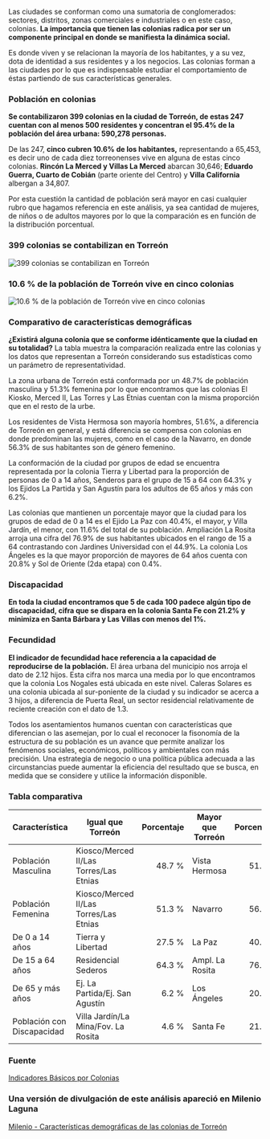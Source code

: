 
Las ciudades se conforman como una sumatoria de conglomerados: sectores, distritos, zonas comerciales e industriales o en este caso, colonias. **La importancia que tienen las colonias radica por ser un componente principal en donde se manifiesta la dinámica social.**

Es donde viven y se relacionan la mayoría de los habitantes, y a su vez, dota de identidad a sus residentes y a los negocios. Las colonias forman a las ciudades por lo que es indispensable estudiar el comportamiento de éstas partiendo de sus características generales.

### Población en colonias

**Se contabilizaron 399 colonias en la ciudad de Torreón, de estas 247 cuentan con al menos 500 residentes y concentran el 95.4% de la población del área urbana: 590,278 personas.**

De las 247, **cinco cubren 10.6% de los habitantes,** representando a 65,453, es decir uno de cada diez torreonenses vive en alguna de estas cinco colonias. **Rincón La Merced y Villas La Merced** abarcan 30,646; **Eduardo Guerra, Cuarto de Cobián** (parte oriente del Centro) y **Villa California** albergan a 34,807.

Por esta cuestión la cantidad de población será mayor en casi cualquier rubro que hagamos referencia en este análisis, ya sea cantidad de mujeres, de niños o de adultos mayores por lo que la comparación es en función de la distribución porcentual.

### 399 colonias se contabilizan en Torreón

<img class="img-responsive" src="caracteristicas-demograficas-de-las-colonias-de-torreon/colonias-con-500-y-mas-habitantes.png" alt="399 colonias se contabilizan en Torreón">

### 10.6 % de la población de Torreón vive en cinco colonias

<img class="img-responsive" src="caracteristicas-demograficas-de-las-colonias-de-torreon/colonias-con-mas-habitantes.png" alt="10.6 % de la población de Torreón vive en cinco colonias">

### Comparativo de características demográficas

**¿Existirá alguna colonia que se conforme idénticamente que la ciudad en su totalidad?** La tabla muestra la comparación realizada entre las colonias y los datos que representan a Torreón considerando sus estadísticas como un parámetro de representatividad.

La zona urbana de Torreón está conformada por un 48.7% de población masculina y 51.3% femenina por lo que encontramos que las colonias El Kiosko, Merced II, Las Torres y Las Etnias cuentan con la misma proporción que en el resto de la urbe.

Los residentes de Vista Hermosa son mayoría hombres, 51.6%, a diferencia de Torreón en general, y está diferencia se compensa con colonias en donde predominan las mujeres, como en el caso de la Navarro, en donde 56.3% de sus habitantes son de género femenino.

La conformación de la ciudad por grupos de edad se encuentra representada por la colonia Tierra y Libertad para la proporción de personas de 0 a 14 años, Senderos para el grupo de 15 a 64 con 64.3%  y los Ejidos La Partida y San Agustín para los adultos de 65 años y más con 6.2%.

Las colonias que mantienen un porcentaje mayor que la ciudad para los grupos de edad de 0 a 14 es el Ejido La Paz con 40.4%, el mayor, y Villa Jardín, el menor, con 11.6% del total de su población.  Ampliación La Rosita arroja una cifra del 76.9% de sus habitantes ubicados en el rango de 15 a 64 contrastando con Jardines Universidad con el 44.9%. La colonia Los Ángeles es la que mayor proporción de mayores de 64 años cuenta con 20.8% y Sol de Oriente (2da etapa) con 0.4%.

### Discapacidad

**En toda la ciudad encontramos que 5 de cada 100 padece algún tipo de discapacidad, cifra que se dispara en la colonia Santa Fe con 21.2% y minimiza en Santa Bárbara y Las Villas con menos del 1%.**

### Fecundidad

**El indicador de fecundidad hace referencia a la capacidad de reproducirse de la población.** El área urbana del municipio nos arroja el dato de 2.12 hijos. Esta cifra nos marca una media por lo que encontramos que la colonia Los Nogales está ubicada en este nivel. Caleras Solares es una colonia ubicada al sur-poniente de la ciudad y su indicador se acerca a 3 hijos, a diferencia de Puerta Real, un sector residencial relativamente de reciente creación con el dato de 1.3.

Todos los asentamientos humanos cuentan con características que diferencian o las asemejan, por lo cual el reconocer la fisonomía de la estructura de su población es un avance que permite analizar los fenómenos sociales, económicos, políticos y ambientales con más precisión. Una estrategia de negocio o una política pública adecuada a las circunstancias puede aumentar la eficiencia del resultado que se busca, en medida que se considere y utilice la información disponible.

### Tabla comparativa

Característica             | Igual que Torreón                      | Porcentaje | Mayor que Torreón | Porcentaje | Menor que Torreón        | Porcentaje
---------------------------|----------------------------------------|-----------:|-------------------|-----------:|--------------------------|-----------:
Población Masculina        | Kiosco/Merced II/Las Torres/Las Etnias |     48.7 % | Vista Hermosa     |     51.6 % | Navarro                  |     43.7 %
Población Femenina         | Kiosco/Merced II/Las Torres/Las Etnias |     51.3 % | Navarro           |     56.3 % | Vista Hermosa            |     48.4 %
De 0 a 14 años             | Tierra y Libertad                      |     27.5 % | La Paz            |     40.4 % | Villa Jardín             |     11.6 %
De 15 a 64 años            | Residencial Sederos                    |     64.3 % | Ampl. La Rosita   |     76.9 % | Jardines Universidad     |     44.9 %
De 65 y más años           | Ej. La Partida/Ej. San Agustín         |      6.2 % | Los Ángeles       |     20.8 % | Sol de Oriente 2         |      0.4 %
Población con Discapacidad | Villa Jardín/La Mina/Fov. La Rosita    |      4.6 % | Santa Fe          |     21.2 % | Santa Bárbara/Las Villas |    > 1.0 %

### Fuente

[Indicadores Básicos por Colonias](http://localhost/trcimplan_beta/ibc/introduccion.html)

### Una versión de divulgación de este análisis apareció en Milenio Laguna

[Milenio - Características demográficas de las colonias de Torreón](http://www.milenio.com/region/nuestra_metropoli_desde_el_implan-demografia_torreon-milenio_noticias_laguna_0_1019898123.html)
